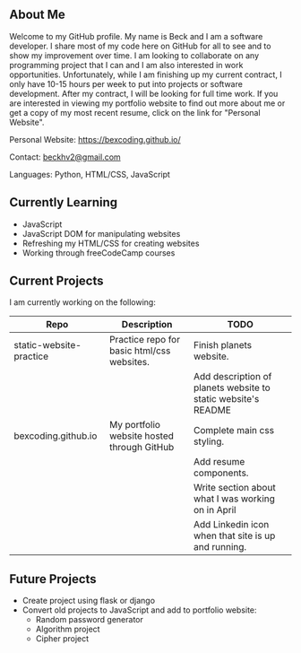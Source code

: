 ## About Me

Welcome to my GitHub profile. My name is Beck and I am a software developer. I share most of my code here on GitHub for all to see and to show my improvement over time. I am looking to collaborate on any programming project that I can and I am also interested in work opportunities. Unfortunately, while I am finishing up my current contract, I only have 10-15 hours per week to put into projects or software development. After my contract, I will be looking for full time work. If you are interested in viewing my portfolio website to find out more about me or get a copy of my most recent resume, click on the link for "Personal Website".

Personal Website: https://bexcoding.github.io/

Contact: beckhv2@gmail.com

Languages: Python, HTML/CSS, JavaScript

## Currently Learning

- JavaScript
- JavaScript DOM for manipulating websites
- Refreshing my HTML/CSS for creating websites
- Working through freeCodeCamp courses

## Current Projects

I am currently working on the following:

| Repo | Description | TODO |
| --- | --- | --- |
| static-website-practice | Practice repo for basic html/css websites. | Finish planets website. |
| | | Add description of planets website to static website's README |
| bexcoding.github.io | My portfolio website hosted through GitHub | Complete main css styling. |
| | | Add resume components. |
| | | Write section about what I was working on in April |
| | | Add Linkedin icon when that site is up and running. |

## Future Projects

- Create project using flask or django
- Convert old projects to JavaScript and add to portfolio website:
  - Random password generator
  - Algorithm project
  - Cipher project
